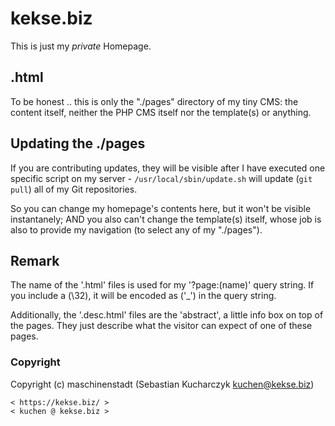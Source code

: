# kekse.biz
This is just my _private_ Homepage.

## .html
To be honest .. this is only the "./pages" directory of my tiny CMS: the content itself,
neither the PHP CMS itself nor the template(s) or anything.

## Updating the ./pages
If you are contributing updates, they will be visible after I have executed one specific
script on my server - `/usr/local/sbin/update.sh` will update (`git pull`) all of my Git
repositories.

So you can change my homepage's contents here, but it won't be visible instantanely; AND
you also can't change the template(s) itself, whose job is also to provide my navigation
(to select any of my "./pages").

## Remark
The name of the '.html' files is used for my '?page:(name)' query string. If you include
a <Space> (\32), it will be encoded as <Underline> ('_') in the query string.

Additionally, the '.desc.html' files are the 'abstract', a little info box on top of the
pages. They just describe what the visitor can expect of one of these pages.

### Copyright
Copyright (c) maschinenstadt (Sebastian Kucharczyk <kuchen@kekse.biz>)

	< https://kekse.biz/ >
	< kuchen @ kekse.biz >


